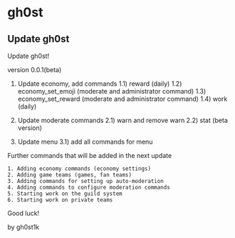 # gh0st
## Update gh0st

Update gh0st!

version 0.0.1(beta)

1. Update economy, add commands
    1.1) reward (daily)
    1.2) economy_set_emoji (moderate and administrator command)
    1.3) economy_set_reward (moderate and administrator command)
    1.4) work (daily)
    
2. Update moderate commands
    2.1) warn and remove warn
    2.2) stat (beta version)

3. Update menu
    3.1) add all commands for menu

Further commands that will be added in the next update

    1. Adding economy commands (economy settings)
    2. Adding game teams (games, fan teams)
    3. Adding commands for setting up auto-moderation
    4. Adding commands to configure moderation commands
    5. Starting work on the guild system
    6. Starting work on private teams

Good luck!

by gh0st1k


